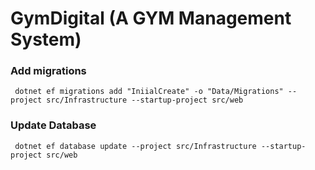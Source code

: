 # GymDigital (A GYM Management System)


### Add migrations
``` 
 dotnet ef migrations add "IniialCreate" -o "Data/Migrations" --project src/Infrastructure --startup-project src/web
 ```


### Update Database

```
 dotnet ef database update --project src/Infrastructure --startup-project src/web 
```
